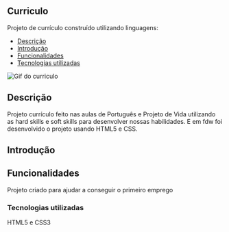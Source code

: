 ## Curriculo
Projeto de currículo construído utilizando linguagens: <br>

* [Descrição](#descri%C3%A7%C3%A3o)
* [Introdução](#introdu%C3%A7%C3%A3o)
* [Funcionalidades](#funcionalidades)
* [Tecnologias utilizadas](#tecnologias-utilizadas)

![Gif do curriculo](img/gifcurriculo.gif)

## Descrição
 Projeto currículo feito nas aulas de Português e Projeto de Vida utilizando as hard skills e soft skills para desenvolver nossas habilidades. E em fdw foi desenvolvido o projeto usando HTML5 e CSS.

## Introdução


## Funcionalidades
 Projeto criado para ajudar a conseguir o primeiro emprego 

### Tecnologias utilizadas
HTML5 e CSS3


